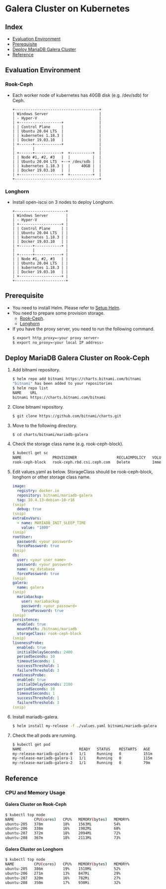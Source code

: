 # Galera Cluster on Kubernetes

## Index
- [Evaluation Environment](#evaluation-environment)
- [Prerequisite](#prerequisite)
- [Deploy MariaDB Galera Cluster](#deploy-mariadb-galera-cluster-on-rook-ceph)
- [Reference](#reference)

## Evaluation Environment
### Rook-Ceph
- Each worker node of kubernetes has 40GB disk (e.g. /dev/sdb) for Ceph.
  ```
  +--------------------------------------+
  | Windows Server                       | 
  | - Hyper-V                            |
  | +-------------------+                |
  | | Control Plane     |                |
  | | Ubuntu 20.04 LTS  |                |
  | | kubernetes 1.18.3 |                |
  | | Docker 19.03.10   |                |
  | +------+------------+                |
  |        |                             |
  | +------+------------+  +----------+  |
  | | Node #1, #2, #3   |  |          |  |
  | | Ubuntu 20.04 LTS  +--+ /dev/sdb |  |
  | | kubernetes 1.18.3 |  |     40GB |  |
  | | Docker 19.03.10   |  |          |  |
  | +-------------------+  +----------+  |
  +--------------------------------------+
  ```

### Longhorn
- Install open-iscsi on 3 nodes to deploy Longhorn.
  ```
  +-----------------------+
  | Windows Server        | 
  | - Hyper-V             |
  | +-------------------+ |
  | | Control Plane     | |
  | | Ubuntu 20.04 LTS  | |
  | | kubernetes 1.18.3 | |
  | | Docker 19.03.10   | |
  | +------+------------+ |
  |        |              |
  | +------+------------+ |
  | | Node #1, #2, #3   | |
  | | Ubuntu 20.04 LTS  | |
  | | kubernetes 1.18.3 | |
  | | Docker 19.03.10   | |
  | +-------------------+ |
  +-----------------------+
  ```

## Prerequisite
- You need to install Helm. Please refer to [Setup Helm](https://github.com/EXPRESSCLUSTER/Helm/blob/master/SetupHelm.md).
- You need to prepare some provision storage. 
  - [Rook-Ceph](https://github.com/EXPRESSCLUSTER/Rook/blob/master/Rook-Ceph.md).
  - [Longhorn](https://github.com/EXPRESSCLUSTER/Longhorn/blob/master/InstallLonghorn.md)
- If you have the proxy server, you need to run the following command.
  ```sh
  $ export http_proxy=<your proxy server>
  $ export no_proxy=<your local IP address>
  ```

## Deploy MariaDB Galera Cluster on Rook-Ceph
1. Add bitnami repository.
   ```sh
   $ helm repo add bitnami https://charts.bitnami.com/bitnami
   "bitnami" has been added to your repositories
   $ helm repo list
   NAME    URL
   bitnami https://charts.bitnami.com/bitnami
   ```
1. Clone bitnami repository.
   ```sh
   $ git clone https://github.com/bitnami/charts.git
   ```
1. Move to the following directory.
   ```sh
   $ cd charts/bitnami/mariadb-galera
   ```
1. Check the storage class name (e.g. rook-ceph-block).
   ```sh
   $ kubectl get sc
   NAME              PROVISIONER                  RECLAIMPOLICY   VOLUMEBINDINGMODE   ALLOWVOLUMEEXPANSION   AGE
   rook-ceph-block   rook-ceph.rbd.csi.ceph.com   Delete          Immediate           true                   3d4h
   ```
1. Edit values.yaml as below. StorageClass should be rook-ceph-block, longhorn or other storage class name.
   ```yaml
   image:
     registry: docker.io
     repository: bitnami/mariadb-galera
     tag: 10.4.13-debian-10-r16
   (snip)
     debug: true
   (snip)
   extraEnvVars:
     - name: MARIADB_INIT_SLEEP_TIME
       value: "1800"
   (snip)
   rootUser:
     password: <your password>
     forcePassword: true
   (snip)
   db:
     user: <your user name>
     password: <your password>
     name: my_database
     forcePassword: true
   (snip)
   galera:
     name: galera
   (snip)
     mariabackup:
       user: mariabackup
       password: <your passowrd>
       forcePassword: true
   (snip)
   persistence:
     enabled: true
     mountPath: /bitnami/mariadb
     storageClass: rook-ceph-block
   (snip)
   livenessProbe:
     enabled: true
     initialDelaySeconds: 2400
     periodSeconds: 10
     timeoutSeconds: 1
     successThreshold: 1
     failureThreshold: 3
   readinessProbe:
     enabled: true
     initialDelaySeconds: 2100
     periodSeconds: 10
     timeoutSeconds: 1
     successThreshold: 1
     failureThreshold: 3
   (snip)
   ```
1. Install mariadb-galera.
   ```sh
   $ helm install my-release -f ./values.yaml bitnami/mariadb-galera
   ```
1. Check the all pods are running.
   ```sh
   $ kubectl get pod
   NAME                          READY   STATUS    RESTARTS   AGE
   my-release-mariadb-galera-0   1/1     Running   0          151m
   my-release-mariadb-galera-1   1/1     Running   0          115m
   my-release-mariadb-galera-2   1/1     Running   0          79m   
   ```
## Reference
### CPU and Memory Usage
#### Galera Cluster on Rook-Ceph 
```sh
$ kubectl top node
NAME         CPU(cores)   CPU%   MEMORY(bytes)   MEMORY%
ubuntu-205   378m         18%    1563Mi          54%
ubuntu-206   338m         16%    1982Mi          68%
ubuntu-207   372m         18%    2094Mi          72%
ubuntu-208   367m         18%    2113Mi          73%
```
<!--
$ kubectl top pod
NAME                          CPU(cores)   MEMORY(bytes)
my-release-mariadb-galera-0   10m          176Mi
my-release-mariadb-galera-1   9m           206Mi
my-release-mariadb-galera-2   7m           202Mi
-->
#### Galera Cluster on Longhorn
```sh
$ kubectl top node
NAME         CPU(cores)   CPU%   MEMORY(bytes)   MEMORY%
ubuntu-205   386m         19%    1510Mi          52%
ubuntu-206   271m         13%    847Mi           29%
ubuntu-207   320m         16%    782Mi           27%
ubuntu-208   350m         17%    930Mi           32%
```